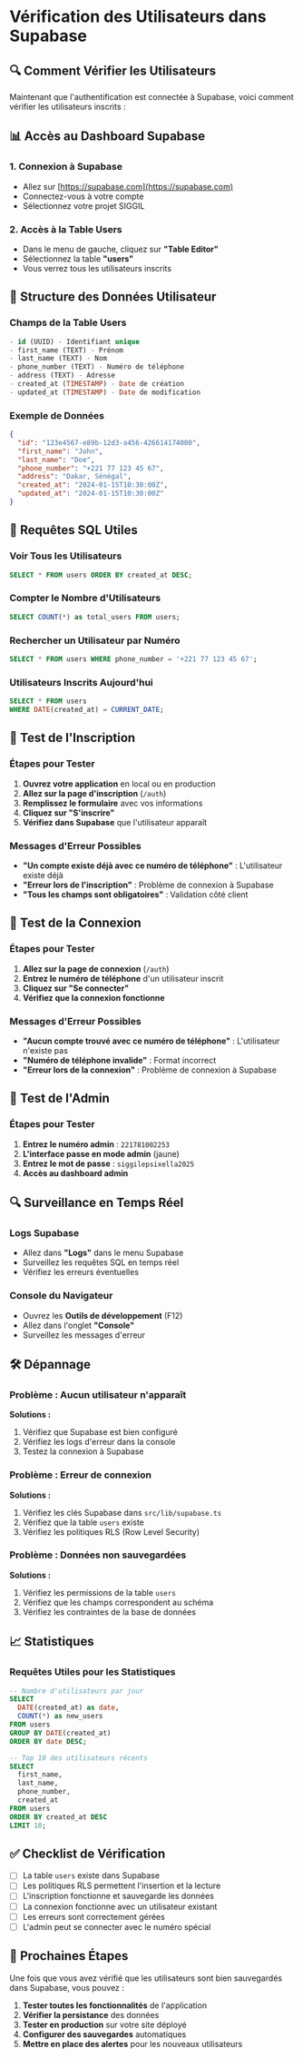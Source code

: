 # Vérification des Utilisateurs dans Supabase

## 🔍 Comment Vérifier les Utilisateurs

Maintenant que l'authentification est connectée à Supabase, voici comment vérifier les utilisateurs inscrits :

## 📊 Accès au Dashboard Supabase

### 1. Connexion à Supabase
- Allez sur [https://supabase.com](https://supabase.com)
- Connectez-vous à votre compte
- Sélectionnez votre projet SIGGIL

### 2. Accès à la Table Users
- Dans le menu de gauche, cliquez sur **"Table Editor"**
- Sélectionnez la table **"users"**
- Vous verrez tous les utilisateurs inscrits

## 👥 Structure des Données Utilisateur

### Champs de la Table Users
```sql
- id (UUID) - Identifiant unique
- first_name (TEXT) - Prénom
- last_name (TEXT) - Nom
- phone_number (TEXT) - Numéro de téléphone
- address (TEXT) - Adresse
- created_at (TIMESTAMP) - Date de création
- updated_at (TIMESTAMP) - Date de modification
```

### Exemple de Données
```json
{
  "id": "123e4567-e89b-12d3-a456-426614174000",
  "first_name": "John",
  "last_name": "Doe",
  "phone_number": "+221 77 123 45 67",
  "address": "Dakar, Sénégal",
  "created_at": "2024-01-15T10:30:00Z",
  "updated_at": "2024-01-15T10:30:00Z"
}
```

## 🔧 Requêtes SQL Utiles

### Voir Tous les Utilisateurs
```sql
SELECT * FROM users ORDER BY created_at DESC;
```

### Compter le Nombre d'Utilisateurs
```sql
SELECT COUNT(*) as total_users FROM users;
```

### Rechercher un Utilisateur par Numéro
```sql
SELECT * FROM users WHERE phone_number = '+221 77 123 45 67';
```

### Utilisateurs Inscrits Aujourd'hui
```sql
SELECT * FROM users 
WHERE DATE(created_at) = CURRENT_DATE;
```

## 🚀 Test de l'Inscription

### Étapes pour Tester
1. **Ouvrez votre application** en local ou en production
2. **Allez sur la page d'inscription** (`/auth`)
3. **Remplissez le formulaire** avec vos informations
4. **Cliquez sur "S'inscrire"**
5. **Vérifiez dans Supabase** que l'utilisateur apparaît

### Messages d'Erreur Possibles
- **"Un compte existe déjà avec ce numéro de téléphone"** : L'utilisateur existe déjà
- **"Erreur lors de l'inscription"** : Problème de connexion à Supabase
- **"Tous les champs sont obligatoires"** : Validation côté client

## 🔐 Test de la Connexion

### Étapes pour Tester
1. **Allez sur la page de connexion** (`/auth`)
2. **Entrez le numéro de téléphone** d'un utilisateur inscrit
3. **Cliquez sur "Se connecter"**
4. **Vérifiez que la connexion fonctionne**

### Messages d'Erreur Possibles
- **"Aucun compte trouvé avec ce numéro de téléphone"** : L'utilisateur n'existe pas
- **"Numéro de téléphone invalide"** : Format incorrect
- **"Erreur lors de la connexion"** : Problème de connexion à Supabase

## 📱 Test de l'Admin

### Étapes pour Tester
1. **Entrez le numéro admin** : `221781002253`
2. **L'interface passe en mode admin** (jaune)
3. **Entrez le mot de passe** : `siggilepsixella2025`
4. **Accès au dashboard admin**

## 🔍 Surveillance en Temps Réel

### Logs Supabase
- Allez dans **"Logs"** dans le menu Supabase
- Surveillez les requêtes SQL en temps réel
- Vérifiez les erreurs éventuelles

### Console du Navigateur
- Ouvrez les **Outils de développement** (F12)
- Allez dans l'onglet **"Console"**
- Surveillez les messages d'erreur

## 🛠️ Dépannage

### Problème : Aucun utilisateur n'apparaît
**Solutions :**
1. Vérifiez que Supabase est bien configuré
2. Vérifiez les logs d'erreur dans la console
3. Testez la connexion à Supabase

### Problème : Erreur de connexion
**Solutions :**
1. Vérifiez les clés Supabase dans `src/lib/supabase.ts`
2. Vérifiez que la table `users` existe
3. Vérifiez les politiques RLS (Row Level Security)

### Problème : Données non sauvegardées
**Solutions :**
1. Vérifiez les permissions de la table `users`
2. Vérifiez que les champs correspondent au schéma
3. Vérifiez les contraintes de la base de données

## 📈 Statistiques

### Requêtes Utiles pour les Statistiques
```sql
-- Nombre d'utilisateurs par jour
SELECT 
  DATE(created_at) as date,
  COUNT(*) as new_users
FROM users 
GROUP BY DATE(created_at)
ORDER BY date DESC;

-- Top 10 des utilisateurs récents
SELECT 
  first_name,
  last_name,
  phone_number,
  created_at
FROM users 
ORDER BY created_at DESC 
LIMIT 10;
```

## ✅ Checklist de Vérification

- [ ] La table `users` existe dans Supabase
- [ ] Les politiques RLS permettent l'insertion et la lecture
- [ ] L'inscription fonctionne et sauvegarde les données
- [ ] La connexion fonctionne avec un utilisateur existant
- [ ] Les erreurs sont correctement gérées
- [ ] L'admin peut se connecter avec le numéro spécial

## 🎯 Prochaines Étapes

Une fois que vous avez vérifié que les utilisateurs sont bien sauvegardés dans Supabase, vous pouvez :

1. **Tester toutes les fonctionnalités** de l'application
2. **Vérifier la persistance** des données
3. **Tester en production** sur votre site déployé
4. **Configurer des sauvegardes** automatiques
5. **Mettre en place des alertes** pour les nouveaux utilisateurs


